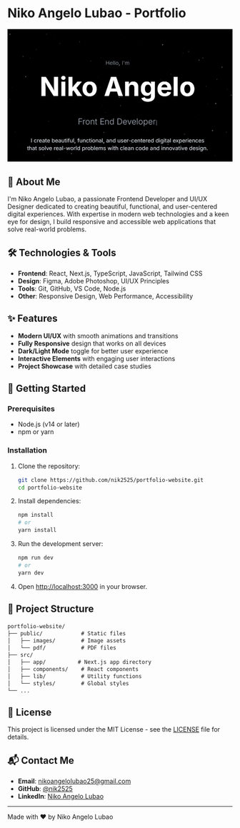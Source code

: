 # Niko Angelo Lubao - Portfolio

[![Portfolio Preview](./public/images/meta%20img.png)](https://nik2525.github.io/portfolio-website)

## 🚀 About Me

I'm Niko Angelo Lubao, a passionate Frontend Developer and UI/UX Designer dedicated to creating beautiful, functional, and user-centered digital experiences. With expertise in modern web technologies and a keen eye for design, I build responsive and accessible web applications that solve real-world problems.

## 🛠️ Technologies & Tools

- **Frontend**: React, Next.js, TypeScript, JavaScript, Tailwind CSS
- **Design**: Figma, Adobe Photoshop, UI/UX Principles
- **Tools**: Git, GitHub, VS Code, Node.js
- **Other**: Responsive Design, Web Performance, Accessibility

## ✨ Features

- **Modern UI/UX** with smooth animations and transitions
- **Fully Responsive** design that works on all devices
- **Dark/Light Mode** toggle for better user experience
- **Interactive Elements** with engaging user interactions
- **Project Showcase** with detailed case studies

## 🚀 Getting Started

### Prerequisites

- Node.js (v14 or later)
- npm or yarn

### Installation

1. Clone the repository:
   ```bash
   git clone https://github.com/nik2525/portfolio-website.git
   cd portfolio-website
   ```

2. Install dependencies:
   ```bash
   npm install
   # or
   yarn install
   ```

3. Run the development server:
   ```bash
   npm run dev
   # or
   yarn dev
   ```

4. Open [http://localhost:3000](http://localhost:3000) in your browser.

## 📂 Project Structure

```
portfolio-website/
├── public/            # Static files
│   ├── images/        # Image assets
│   └── pdf/           # PDF files
├── src/
│   ├── app/          # Next.js app directory
│   ├── components/    # React components
│   ├── lib/           # Utility functions
│   └── styles/        # Global styles
└── ...
```

## 📄 License

This project is licensed under the MIT License - see the [LICENSE](LICENSE) file for details.

## 📬 Contact Me

- **Email**: [nikoangelolubao25@gmail.com](mailto:nikoangelolubao25@gmail.com)
- **GitHub**: [@nik2525](https://github.com/nik2525)
- **LinkedIn**: [Niko Angelo Lubao](https://www.linkedin.com/in/niko-angelo-lubao-5967852a8/)

---

Made with ❤️ by Niko Angelo Lubao
